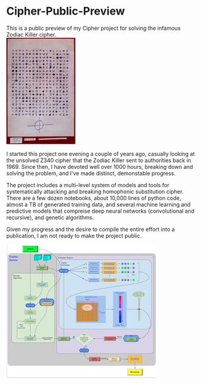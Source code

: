 # Cipher-Public-Preview

This is a public preview of my Cipher project for solving the infamous Zodiac Killer cipher.  
![text image](images/Z340_image.jpeg) 

I started this project one evening a couple of years ago, casually looking at the unsolved Z340 cipher that the Zodiac Killer sent to authorities back in 1969. Since then, I have devoted well over 1000 hours, breaking down and solving the problem, and I've made distinct, demonstable progress. 

The project includes a multi-level system of models and tools for systematically attacking and breaking homophonic substitution cipher. There are a few dozen notebooks, about 10,000 lines of python code, almost a TB of generated training data, and several machine learning and predictive models that compreise deep neural networks (convolutional and recursive), and genetic algorithms. 

Given my progress and the desire to compile the entire effort into a publication, I am not ready to make the project public.

![text image](images/image2.png)

